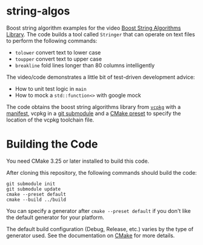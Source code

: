 # string-algos
Boost string algorithm examples for the video [Boost String Algorithms Library](https://www.youtube.com/watch?v=23eXt2EuMLM).
The code builds a tool called `Stringer` that can operate on text files to perform the following commands:
- `tolower` convert text to lower case
- `toupper` convert text to upper case
- `breakline` fold lines longer than 80 columns intelligently

The video/code demonstrates a little bit of test-driven development advice:
- How to unit test logic in `main`
- How to mock a `std::function<>` with google mock

The code obtains the boost string algorithms library from [`vcpkg`](https://vcpkg.io/en/) with a [manifest](https://learn.microsoft.com/en-us/vcpkg/concepts/manifest-mode),
vcpkg in a [git submodule](https://git-scm.com/docs/git-submodule) and a [CMake preset](https://cmake.org/cmake/help/latest/manual/cmake-presets.7.html) to specify
the location of the vcpkg toolchain file.

# Building the Code

You need CMake 3.25 or later installed to build this code.

After cloning this repository, the following commands should build the code:

```
git submodule init
git submodule update
cmake --preset default
cmake --build ../build
```

You can specify a generator after `cmake --preset default` if you don't like the default generator for your platform.

The default build configuration (Debug, Release, etc.) varies by the type of generator used.
See the documentation on [CMake](https://cmake.org) for more details.

